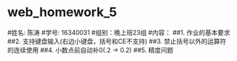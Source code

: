 # web_homework_5
#姓名: 陈涛
#学号: 16340031
#组别：晚上班23组
#内容：
##1. 作业的基本要求
##2. 支持键盘输入(右边小键盘，括号和CE不支持)
##3. 禁止括号以外的运算符的连续使用
##4. 小数点前自动补0(.2 -> 0.2)
##5. 精度问题